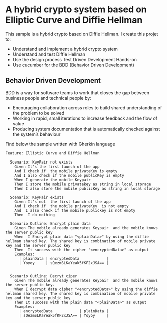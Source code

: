 # A hybrid crypto system based on Elliptic Curve and Diffie Hellman
This sample is a hybrid crypto based on Diffie Hellman. I create this projet to:
* Understand and implement a hybrid crypto system 
* Understand and test Diffie Hellman
* Use the design process Test Driven Development Hands-on
* Use cucumber for the BDD (Behavior Driven Development)

## Behavior Driven Development
BDD is a way for software teams to work that closes the gap between business people and technical people by:

* Encouraging collaboration across roles to build shared understanding of the problem to be solved
* Working in rapid, small iterations to increase feedback and the flow of value
* Producing system documentation that is automatically checked against the system’s behaviour

Find below the sample written with Gherkin language
```Gherkin
Feature: Elliptic Curve and Diffie Hellman

  Scenario: KeyPair not exists
    Given It's the first launch of the app
    And I check if  the mobile privateKey is empty
    And I also check if the mobile publicKey is empty
    When I generate the mobile Keypair
    Then I store the mobile privatekey as string in local storage
    Then I also store the mobile publicKey as string in local storage

  Scenario: KeyPair exists
    Given It's not  the first launch of the app
    And I check if  the mobile privateKey  is not empty
    And  I also check if the mobile publickey is not empty
    Then  I do nothing

  Scenario Outline: Encrypt plain data
    Given The mobile already generates Keypair  and the mobile knows the server public key
    When  I Encrypt plain data "<plainData>" by using the diffie hellman shared key. The shared key is combination of mobile private key and the server public key
    Then  It success with the cipher "<encryptedData>" as output
    Examples:
      | plainData | encryptedData            |
      | Yoyoy     | sQezmSLKaYeak5fKF2xJSA== |


  Scenario Outline: Decryt ciper
    Given The mobile already generates Keypair  and the mobile knows the server public key.
    When I decrypt data cipher "<encryptedData>" by using the diffie hellman shared key. The shared key is combination of mobile private key and the server public key
    Then It success with the plain data "<plainData>" as output
    Examples:
      | encryptedData            | plainData |
      | sQezmSLKaYeak5fKF2xJSA== | Yoyoy     |

```



